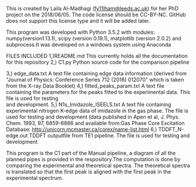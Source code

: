 This is created by Laila Al-Madhagi (fy11lham@leeds.ac.uk) for her PhD project on the 2018/06/05. The code license should be CC-BY-NC. GitHub does not support this license type and it will be added later. 

This program was developed with Python 3.5.2 with modules: numpy(version1.13.1), scipy (version 0.19.1), matplotlib (version 2.0.2) and subprocess.It was developed on a windows system using Anaconda

FILES INCLUDED 
1,)README.md					This currently holds all the documentation for
								this repository
2,) C1.py   					Python source code for the comparison pipeline  
								
3,) edge_data.txt				A text file containing edge data information
								(derived from "Journal of Physics: Conference Series 712 (2016) 012070" which is taken from the X-ray Data Booklet)
4,) fitted_peaks_param.txt  	A text file containing the parameters for the peaks fitted to the experimental data. This file is used for testing   
								and development. 
5,) N1s_Imidazole_ISEELS.txt 	A text file containing experimental nitrogen K-edge data of imidazole in the gas phase. The file is used for testing and development 
								(data published in Apen et al, J. Phys. Chem. 1993, 97, 6859-6866 and available from:Gas Phase Core Excitation Database: http://unicorn.mcmaster.ca/corex/name-list.html
6,) TDDFT_N-edge.out 			TDDFT outputfile from TE1 pipeline. The file is used for testing and development
								
								
								
This program is the C1 part of the Manual pipeline, a diagram of all the planned pipes is provided in the respository.The computation is done by comparing the experimental and theoretical spectra. The theoretical spectra is translated so that the first peak is aligned with the first peak in the experimental spectrum.   
